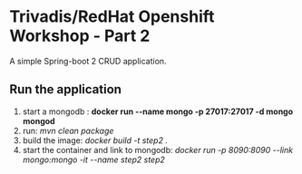 # Trivadis/RedHat Openshift Workshop - Part 2

A simple Spring-boot 2 CRUD application.

## Run the application

1. start a mongodb : **docker run --name mongo -p 27017:27017 -d mongo mongod**
2. run: *mvn clean package* 
3. build the image: *docker build -t step2 .* 
4. start the container and link to mongodb: *docker run -p 8090:8090 --link mongo:mongo -it --name step2 step2*